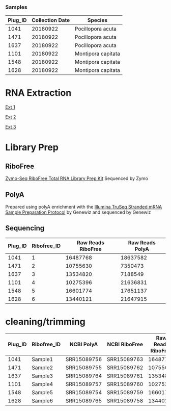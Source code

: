 ### Samples

Plug_ID| Collection Date |Species|
---|---|---|
1041|	20180922	|Pocillopora acuta|
1471|	20180922	|Pocillopora acuta|
1637|	20180922	|Pocillopora acuta|
1101|	20180922	|Montipora capitata|
1548|	20180922	|Montipora capitata|
1628|	20180922	|Montipora capitata|

# RNA Extraction
[Ext 1](https://emmastrand.github.io/EmmaStrand_Notebook/Holobiont-Integration-August-DNA-RNA-Extractions/)

[Ext 2](https://emmastrand.github.io/EmmaStrand_Notebook/Holobiont-Integration-July-DNA-RNA-Extractions/)

[Ext 3](https://emmastrand.github.io/EmmaStrand_Notebook/Holobiont-Integration-September-DNA-RNA-Extractions/)

# Library Prep

## RiboFree

[Zymo-Seq RiboFree Total RNA Library Prep Kit](https://meschedl.github.io/MESPutnam_Open_Lab_Notebook/zribo-lib-RNA-second/) Sequenced by Zymo


## PolyA

Prepared using polyA enrichment with the [Illumina TruSeq Stranded mRNA Sample Preparation Protocol](https://github.com/hputnam/Express_Compare/blob/main/truseq_stranded_mrna_protocol.pdf) by Genewiz and sequenced by Genewiz

## Sequencing

Plug_ID| Ribofree_ID | Raw Reads RiboFree |Raw Reads PolyA|
---|---|---|---|
1041|	1 | 16487768	|18637582|
1471|	2 | 10755630	|7350473|
1637|	3 | 13534820	|7188549|
1101|	4 | 10275396	|21636831|
1548|	5 | 16601774	|17651137|
1628|	6 | 13440121	|21647915|

# cleaning/trimming  


Plug_ID| Ribofree_ID |NCBI PolyA| NCBI RiboFree | Raw Reads RiboFree |Raw Reads PolyA|Ribofree trimmomatic|Riobfree fastp |PolyA trimmomatic|PolyA fastp
---|---|---|---|---|---|---|---|---|---|
1041|Sample1|SRR15089756  |SRR15089763 |16487768 |18637582|15373749|x|11415345|x|
1471|Sample2|	SRR15089755  |SRR15089762 |10755630|7350473|10040582|x|8494238|x|
1637|Sample3|	SRR15089764  |SRR15089761 |13534820 |7188549|12530595|x|9124785|x|
1101|Sample4|	SRR15089757  |SRR15089760 |10275396 |21636831|9444420|x|14279432|x|
1548|Sample5|	SRR15089754  |SRR15089759 |16601774 |17651137|15532372|x|11642352|x|
1628|Sample6|	SRR15089765  |SRR15089758 |13440121 |21647915|12585896|x|13860676|x|




